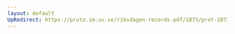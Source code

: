 ```yaml
---
layout: default
UpRedirect: https://pruto.im.uu.se/riksdagen-records-pdf/1873/prot-1873--ak--510/prot-1873--ak--510_068.pdf
---
```

